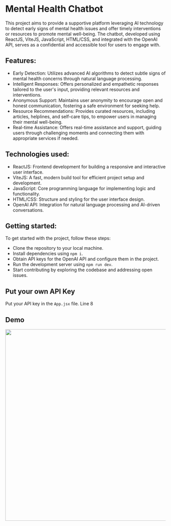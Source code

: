 # Mental Health Chatbot 
This project aims to provide a supportive platform leveraging AI technology to detect early signs of mental health issues and offer timely interventions or resources to promote mental well-being. The chatbot, developed using ReactJS, ViteJS, JavaScript, HTML/CSS, and integrated with the OpenAI API, serves as a confidential and accessible tool for users to engage with.

## Features:
- Early Detection: Utilizes advanced AI algorithms to detect subtle signs of mental health concerns through natural language processing.
- Intelligent Responses: Offers personalized and empathetic responses tailored to the user's input, providing relevant resources and interventions.
- Anonymous Support: Maintains user anonymity to encourage open and honest communication, fostering a safe environment for seeking help.
- Resource Recommendations: Provides curated resources, including articles, helplines, and self-care tips, to empower users in managing their mental well-being.
- Real-time Assistance: Offers real-time assistance and support, guiding users through challenging moments and connecting them with appropriate services if needed.

## Technologies used:
- ReactJS: Frontend development for building a responsive and interactive user interface.
- ViteJS: A fast, modern build tool for efficient project setup and development.
- JavaScript: Core programming language for implementing logic and functionality.
- HTML/CSS: Structure and styling for the user interface design.
- OpenAI API: Integration for natural language processing and AI-driven conversations.

## Getting started:
To get started with the project, follow these steps:

- Clone the repository to your local machine.
- Install dependencies using ```npm i```.
- Obtain API keys for the OpenAI API and configure them in the project.
- Run the development server using ```npm run dev```.
- Start contributing by exploring the codebase and addressing open issues.

## Put your own API Key
Put your API key in the ```App.jsx``` file. Line 8

## Demo
<img src="https://github.com/ZeinMukhanov/demo/blob/main/Mental_Health_Bot_demo.gif" width="600" height="600"/>
